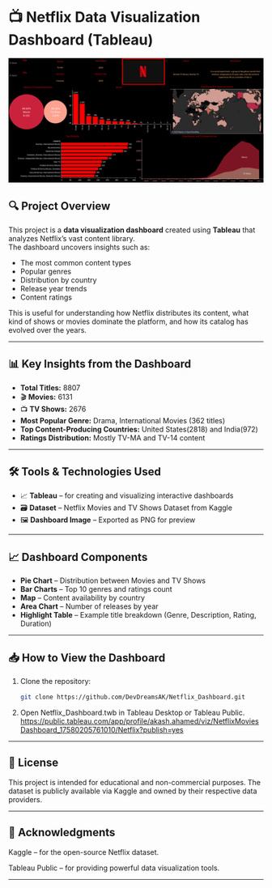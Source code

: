 # 📺 Netflix Data Visualization Dashboard (Tableau)
![Netflix Dashboard](Netflix.png)

## 🔍 Project Overview
This project is a **data visualization dashboard** created using **Tableau** that analyzes Netflix’s vast content library.  
The dashboard uncovers insights such as:
- The most common content types  
- Popular genres  
- Distribution by country  
- Release year trends  
- Content ratings  

This is useful for understanding how Netflix distributes its content, what kind of shows or movies dominate the platform, and how its catalog has evolved over the years.

---

## 📊 Key Insights from the Dashboard
- **Total Titles:** 8807  
- 🎬 **Movies:** 6131  
- 📺 **TV Shows:** 2676  
- **Most Popular Genre:** Drama, International Movies (362 titles)  
- **Top Content-Producing Countries:** United States(2818) and India(972)  
- **Ratings Distribution:** Mostly TV-MA and TV-14 content 

---

## 🛠️ Tools & Technologies Used
- 📈 **Tableau** – for creating and visualizing interactive dashboards  
- 🗃 **Dataset** – Netflix Movies and TV Shows Dataset from Kaggle  
- 🖼 **Dashboard Image** – Exported as PNG for preview  

---

## 📈 Dashboard Components
- **Pie Chart** – Distribution between Movies and TV Shows  
- **Bar Charts** – Top 10 genres and ratings count  
- **Map** – Content availability by country  
- **Area Chart** – Number of releases by year  
- **Highlight Table** – Example title breakdown (Genre, Description, Rating, Duration)  

---

## 📥 How to View the Dashboard
1. Clone the repository:
   ```bash
   git clone https://github.com/DevDreamsAK/Netflix_Dashboard.git
   ```
2. Open Netflix_Dashboard.twb in Tableau Desktop or Tableau Public.
   https://public.tableau.com/app/profile/akash.ahamed/viz/NetflixMoviesDashboard_17580205761010/Netflix?publish=yes

---

## 📌 License
This project is intended for educational and non-commercial purposes.
The dataset is publicly available via Kaggle and owned by their respective data providers.

---

## 🙌 Acknowledgments
Kaggle – for the open-source Netflix dataset.

Tableau Public – for providing powerful data visualization tools.


---
